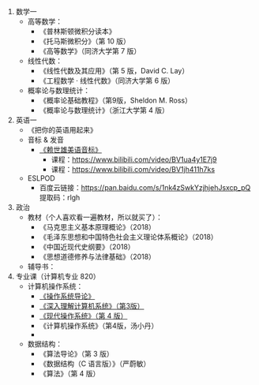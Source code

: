 1. 数学一
   - 高等数学：
     - 《普林斯顿微积分读本》
     - 《托马斯微积分》（第 10 版）
     - 《高等数学》（同济大学第 7 版）
   - 线性代数：
     - 《线性代数及其应用》（第 5 版，David C. Lay）
     - 《工程数学 · 线性代数》（同济大学第 6 版）
   - 概率论与数理统计：
     - 《概率论基础教程》（第9版，Sheldon M. Ross）
     - 《概率论与数理统计》（浙江大学第 4 版）
2. 英语一
   - 《把你的英语用起来》
   - 音标 & 发音
     - [《赖世雄美语音标》](https://book.douban.com/subject/4201317/)
       - 课程：https://www.bilibili.com/video/BV1ua4y1E7j9
       - 课程：https://www.bilibili.com/video/BV1jh411h7ks
   - ESLPOD
     - 百度云链接：https://pan.baidu.com/s/1nk4zSwkYzjhjehJsxcp_pQ 提取码：rlgh
3. 政治
   - 教材（个人喜欢看一遍教材，所以就买了）：
     - 《马克思主义基本原理概论》（2018）
     - 《毛泽东思想和中国特色社会主义理论体系概论》（2018）
     - 《中国近现代史纲要》（2018）
     - 《思想道德修养与法律基础》（2018）
   - 辅导书：
4. 专业课（计算机专业 820）
   - 计算机操作系统：
     - [《操作系统导论》](https://book.douban.com/subject/33463930/)
     - [《深入理解计算机系统》（第3版）](https://book.douban.com/subject/26912767/)
     - [《现代操作系统》（第 4 版）](https://book.douban.com/subject/27096665/)
     - 《计算机操作系统》（第4版，汤小丹）
     - 
   - 数据结构：
     - 《算法导论》（第 3 版）
     - 《数据结构（C 语言版）》（严蔚敏）
     - 《算法》（第 4 版）

